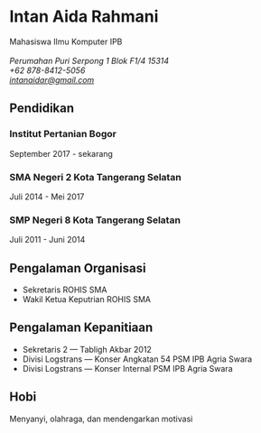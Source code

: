 **Intan Aida Rahmani**
==========================
Mahasiswa Ilmu Komputer IPB\
\
*Perumahan Puri Serpong 1 Blok F1/4 15314\
+62 878-8412-5056\
intanaidar@gmail.com*

## Pendidikan
### Institut Pertanian Bogor
September 2017 - sekarang

### SMA Negeri 2 Kota Tangerang Selatan
Juli 2014 - Mei 2017

### SMP Negeri 8 Kota Tangerang Selatan
Juli 2011 - Juni 2014

## Pengalaman Organisasi
- Sekretaris ROHIS SMA
- Wakil Ketua Keputrian ROHIS SMA

## Pengalaman Kepanitiaan
- Sekretaris 2 — Tabligh Akbar 2012
- Divisi Logstrans — Konser Angkatan 54 PSM IPB Agria Swara
- Divisi Logstrans — Konser Internal PSM IPB Agria Swara

## Hobi
Menyanyi, olahraga, dan mendengarkan motivasi

